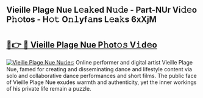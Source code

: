 ## Vieille Plage Nue L𝚎a𝚔ed N𝚞𝚍e - Part-NUr Vi𝚍𝚎o P𝚑𝚘tos - H𝚘𝚝 O𝚗𝚕yf𝚊ns L𝚎a𝚔s 6xXjM

# <h2><a href="http://kfa8d6u.oniu.top/?m=Vieille+Plage+Nue">🔗👉 🔴 Vieille Plage Nue P𝚑ot𝚘𝚜 V𝚒d𝚎o</a></h2>

[![Vieille Plage Nue Nu𝚍e𝚜](https://i.imgur.com/0qMVB7G.gif)](http://kfa8d6u.oniu.top/?m=Vieille+Plage+Nue)
Online performer and digital artist Vieille Plage Nue, famed for creating and disseminating dance and lifestyle content via solo and collaborative dance performances and short films. The public face of Vieille Plage Nue exudes warmth and authenticity, yet the inner workings of his private life remain a puzzle.  

